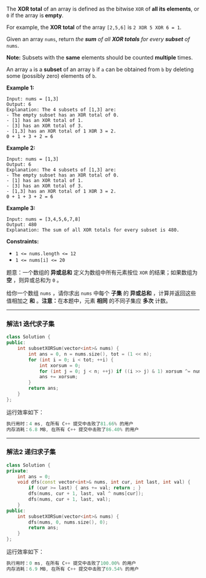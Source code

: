 <p>The <strong>XOR total</strong> of an array is defined as the bitwise <code>XOR</code> of<strong> all its elements</strong>, or <code>0</code> if the array is<strong> empty</strong>.</p>

For example, the <strong>XOR total</strong> of the array <code>[2,5,6]</code> is <code>2 XOR 5 XOR 6 = 1</code>.

<p>Given an array <code>nums</code>, return <em>the <strong>sum</strong> of all <strong>XOR totals</strong> for every <strong>subset</strong> of </em><code>nums</code>.&nbsp;</p>

<p><strong>Note:</strong> Subsets with the <strong>same</strong> elements should be counted <strong>multiple</strong> times.</p>

<p>An array <code>a</code> is a <strong>subset</strong> of an array <code>b</code> if <code>a</code> can be obtained from <code>b</code> by deleting some (possibly zero) elements of <code>b</code>.</p>
 
<p><strong>Example 1:</strong></p>

```clike
Input: nums = [1,3]
Output: 6
Explanation: The 4 subsets of [1,3] are:
- The empty subset has an XOR total of 0.
- [1] has an XOR total of 1.
- [3] has an XOR total of 3.
- [1,3] has an XOR total of 1 XOR 3 = 2.
0 + 1 + 3 + 2 = 6
```

 
<p><strong>Example 2:</strong></p>

```clike
Input: nums = [1,3]
Output: 6
Explanation: The 4 subsets of [1,3] are:
- The empty subset has an XOR total of 0.
- [1] has an XOR total of 1.
- [3] has an XOR total of 3.
- [1,3] has an XOR total of 1 XOR 3 = 2.
0 + 1 + 3 + 2 = 6 
```

<p><strong>Example 3:</strong></p>

```clike
Input: nums = [3,4,5,6,7,8]
Output: 480
Explanation: The sum of all XOR totals for every subset is 480.
```

 
<p><strong>Constraints:</strong></p>

<ul>
	<li><code>1 &lt;= nums.length &lt;= 12</code></li>
	<li><code>1 &lt;= nums[i] &lt;= 20</code></li>
</ul>

题意：一个数组的<strong> 异或总和</strong> 定义为数组中所有元素按位 <code>XOR</code> 的结果；如果数组为 <strong>空</strong> ，则异或总和为 <code>0</code> 。

<p>给你一个数组 <code>nums</code> ，请你求出 <code>nums</code> 中每个 <strong>子集</strong> 的 <strong>异或总和</strong> ，计算并返回这些值相加之 <strong>和</strong> 。<strong>注意：</strong>在本题中，元素 <strong>相同</strong> 的不同子集应 <strong>多次</strong> 计数。</p>

---
### 解法1 迭代求子集
```cpp
class Solution {
public:
    int subsetXORSum(vector<int>& nums) {
        int ans = 0, n = nums.size(), tot = (1 << n);
        for (int i = 0; i < tot; ++i) {
            int xorsum = 0;
            for (int j = 0; j < n; ++j) if ((i >> j) & 1) xorsum ^= nums[j]; 
            ans += xorsum;
        }
        return ans;
    }
};
```
运行效率如下：
```cpp 
执行用时：4 ms, 在所有 C++ 提交中击败了81.66% 的用户
内存消耗：6.8 MB, 在所有 C++ 提交中击败了86.40% 的用户
```
---
### 解法2 递归求子集
```cpp
class Solution {
private:
    int ans = 0;
    void dfs(const vector<int>& nums, int cur, int last, int val) {
        if (cur >= last) { ans += val; return ; }
        dfs(nums, cur + 1, last, val ^ nums[cur]);
        dfs(nums, cur + 1, last, val);
    }
public:
    int subsetXORSum(vector<int>& nums) { 
        dfs(nums, 0, nums.size(), 0);
        return ans;
    }
};
```
运行效率如下：
```cpp
执行用时：0 ms, 在所有 C++ 提交中击败了100.00% 的用户
内存消耗：6.9 MB, 在所有 C++ 提交中击败了69.54% 的用户
```
